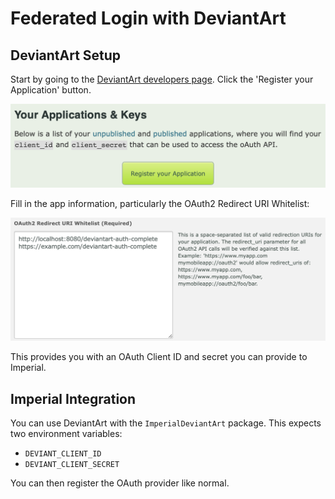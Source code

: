 # Federated Login with DeviantArt

## DeviantArt Setup

Start by going to the [DeviantArt developers page](https://www.deviantart.com/developers/). Click the 'Register your Application' button.

![Create the app](create-application.png)

Fill in the app information, particularly the OAuth2 Redirect URI Whitelist:

![Redirect URI](callback-url.png)

This provides you with an OAuth Client ID and secret you can provide to Imperial.

## Imperial Integration

You can use DeviantArt with the `ImperialDeviantArt` package. This expects two environment variables:

* `DEVIANT_CLIENT_ID`
* `DEVIANT_CLIENT_SECRET`

You can then register the OAuth provider like normal.
